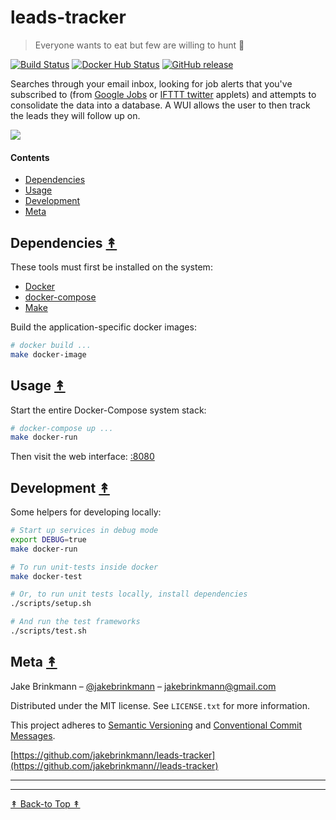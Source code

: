 # leads-tracker
> Everyone wants to eat but few are willing to hunt 🦁

[![Build Status][travis-image]][travis-url]
[![Docker Hub Status][docker-image]][docker-url]
[![GitHub release][github-image]][github-url]

[travis-image]: https://img.shields.io/travis/jakebrinkmann/leads-tracker/primary.svg?style=flat-square
[travis-url]: https://travis-ci.org/jakebrinkmann/leads-tracker
[docker-image]: https://img.shields.io/docker/automated/jbrinkmann/leads-tracker.svg?style=flat-square
[docker-url]: https://hub.docker.com/r/jbrinkmann/leads-tracker/tags/
[github-image]: https://img.shields.io/github/release/jakebrinkmann/leads-tracker.svg?style=flat-square
[github-url]: https://github.com/jakebrinkmann/leads-tracker/releases

Searches through your email inbox, looking for job alerts that you've subscribed to (from [Google Jobs](https://jobs.google.com/about/) or [IFTTT twitter](https://ifttt.com/twitter) applets) and attempts to consolidate the data into a database. A WUI allows the user to then track the leads they will follow up on.

![](https://user-images.githubusercontent.com/4110571/51005430-5d3f6900-1504-11e9-9d30-90451c17715a.png)

#### Contents

* [Dependencies](#dependencies-)
* [Usage](#usage-)
* [Development](#development-)
* [Meta](#meta-)

## Dependencies [&#x219F;](#contents)

These tools must first be installed on the system:

* [Docker](https://docs.docker.com/install/)
* [docker-compose](https://docs.docker.com/compose/install/)
* [Make](https://en.wikipedia.org/wiki/Make_(software))

Build the application-specific docker images:

```sh
# docker build ...
make docker-image
```

## Usage [&#x219F;](#contents)

Start the entire Docker-Compose system stack:

```sh
# docker-compose up ...
make docker-run
```

Then visit the web interface: [:8080](http://localhost:8080)

## Development [&#x219F;](#contents)

Some helpers for developing locally:

```sh
# Start up services in debug mode
export DEBUG=true
make docker-run

# To run unit-tests inside docker
make docker-test

# Or, to run unit tests locally, install dependencies
./scripts/setup.sh

# And run the test frameworks
./scripts/test.sh
```

## Meta [&#x219F;](#contents)

Jake Brinkmann – [@jakebrinkmann](https://twitter.com/jakebrinkmann) – jakebrinkmann@gmail.com

Distributed under the MIT license. See ``LICENSE.txt`` for more information.

This project adheres to [Semantic Versioning](https://semver.org/spec/v2.0.0.html) and [Conventional Commit Messages](https://www.conventionalcommits.org/en/v1.0.0-beta.2/#summary).

[https://github.com/jakebrinkmann/leads-tracker](https://github.com/jakebrinkmann//leads-tracker)

---
---

[&#x219F; Back-to Top &#x219F;](#readme)